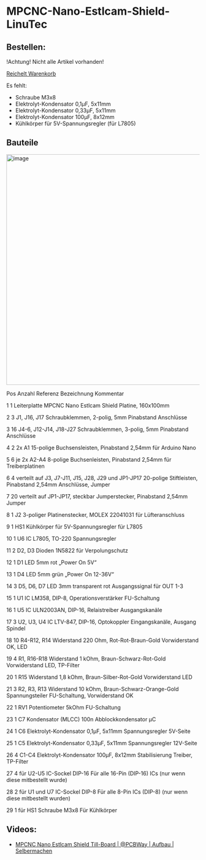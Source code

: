 # MPCNC-Nano-Estlcam-Shield-LinuTec



## Bestellen:
!Achtung! Nicht alle Artikel vorhanden!

[Reichelt Warenkorb](https://www.reichelt.de/my/2279582)

Es fehlt:
- Schraube M3x8
- Elektrolyt-Kondensator 0,1μF, 5x11mm
- Elektrolyt-Kondensator 0,33μF, 5x11mm
- Elektrolyt-Kondensator 100μF, 8x12mm
- Kühlkörper für 5V-Spannungsregler (für L7805)

## Bauteile

<img width="1105" height="601" alt="image" src="https://github.com/user-attachments/assets/e2f13fe3-1c50-43ef-9106-82a33906efc7" />

Pos	Anzahl	Referenz	Bezeichnung	Kommentar

1	1		Leiterplatte MPCNC Nano Estlcam Shield	Platine, 160x100mm

2	3	J1, J16, J17	Schraubklemmen, 2-polig, 5mm Pinabstand	Anschlüsse

3	16	J4-6, J12-J14, J18-J27	Schraubklemmen, 3-polig, 5mm Pinabstand	Anschlüsse

4	2	2x A1	15-polige Buchsensleisten, Pinabstand 2,54mm	für Arduino Nano

5	6	je 2x A2-A4	8-polige Buchsenleisten, Pinabstand 2,54mm	für Treiberplatinen

6	4	verteilt auf J3, J7-J11, J15, J28, J29 und JP1-JP17	20-polige Stiftleisten, Pinabstand 2,54mm	Anschlüsse, Jumper

7	20	verteilt auf JP1-JP17, steckbar	Jumperstecker, Pinabstand 2,54mm	Jumper

8	1	J2	3-poliger Platinenstecker, MOLEX 22041031	für Lüfteranschluss

9	1	HS1	Kühlkörper für 5V-Spannungsregler	für L7805

10	1	U6	IC L7805, TO-220	Spannungsregler

11	2	D2, D3	Dioden 1N5822	für Verpolungschutz

12	1	D1	LED 5mm rot	„Power On 5V“

13	1	D4	LED 5mm grün	„Power On 12-36V“

14	3	D5, D6, D7	LED 3mm transparent rot	Ausgangssignal für OUT 1-3

15	1	U1	IC LM358, DIP-8, Operationsverstärker	FU-Schaltung

16	1	U5	IC ULN2003AN, DIP-16, Relaistreiber	Ausgangskanäle

17	3	U2, U3, U4	IC LTV-847, DIP-16, Optokoppler	Eingangskanäle, Ausgang Spindel

18	10	R4-R12, R14	Widerstand 220 Ohm, Rot-Rot-Braun-Gold	Vorwiderstand OK, LED

19	4	R1, R16-R18	Widerstand 1 kOhm, Braun-Schwarz-Rot-Gold	Vorwiderstand LED, TP-Filter

20	1	R15	Widerstand 1,8 kOhm, Braun-Silber-Rot-Gold	Vorwiderstand LED

21	3	R2, R3, R13	Widerstand 10 kOhm, Braun-Schwarz-Orange-Gold	Spannungsteiler FU-Schaltung, Vorwiderstand OK

22	1	RV1	Potentiometer 5kOhm	FU-Schaltung

23	1	C7	Kondensator (MLCC) 100n	Abblockkondensator μC

24	1	C6	Elektrolyt-Kondensator 0,1μF, 5x11mm	Spannungsregler 5V-Seite

25	1	C5	Elektrolyt-Kondensator 0,33μF, 5x11mm	Spannungsregler 12V-Seite

26	4	C1-C4	Elektrolyt-Kondensator 100μF, 8x12mm	Stabilisierung Treiber, TP-Filter

27	4	für U2-U5	IC-Sockel DIP-16	Für alle 16-Pin (DIP-16) ICs (nur wenn diese mitbestellt wurde)

28	2	für U1 und U7	IC-Sockel DIP-8	Für alle 8-Pin ICs (DIP-8) (nur wenn diese mitbestellt wurden)

29	1	für HS1	Schraube M3x8	Für Kühlkörper


## Videos:

- [MPCNC Nano Estlcam Shield Till-Board |  @PCBWay  | Aufbau | Selbermachen ](https://youtu.be/ErM-tjGVLzc)
